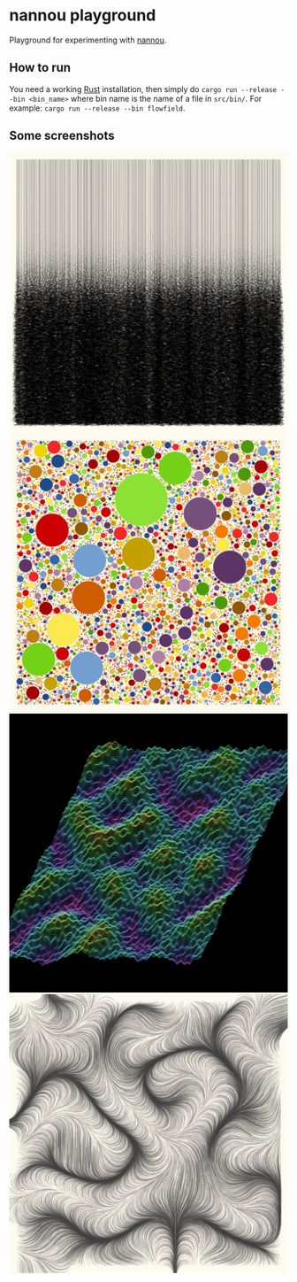 # nannou playground
Playground for experimenting with [nannou](https://nannou.cc).

## How to run
You need a working [Rust](https://rust-lang.org) installation, then simply do `cargo run --release --bin <bin_name>` where bin name is the name of a file in `src/bin/`. For example: `cargo run --release --bin flowfield`.

## Some screenshots

![blacklines](/assets/blacklines.png)
![blacklines](/assets/circles.png)
![blacklines](/assets/heightfield.png)
![blacklines](/assets/flowfield.png)
